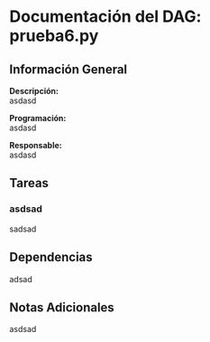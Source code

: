 # Documentación del DAG: prueba6.py

## Información General

**Descripción:**  
asdasd

**Programación:**  
asdasd

**Responsable:**  
asdasd

## Tareas

### asdsad
sadsad

## Dependencias
adsad

## Notas Adicionales
asdsad
